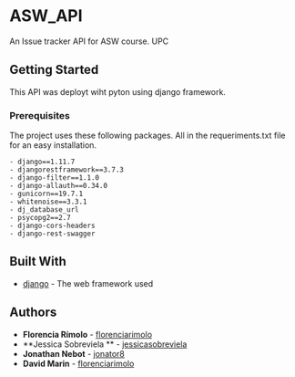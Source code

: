 # ASW_API

An Issue tracker API for ASW course. UPC

## Getting Started

This API was deployt wiht pyton using django framework.

### Prerequisites

The project uses these following packages. All in the requeriments.txt file for an easy installation.
```
- django==1.11.7
- djangorestframework==3.7.3
- django-filter==1.1.0
- django-allauth==0.34.0
- gunicorn==19.7.1
- whitenoise==3.3.1
- dj_database_url
- psycopg2==2.7
- django-cors-headers
- django-rest-swagger
```
## Built With

* [django](https://www.djangoproject.com/) - The web framework used

## Authors

* **Florencia Rímolo** - [florenciarimolo](https://github.com/florenciarimolo)
* **Jessica Sobreviela ** - [jessicasobreviela](https://github.com/jessicasobreviela)
* **Jonathan Nebot** - [jonator8](https://github.com/jonator8)
* **David Marin** - [florenciarimolo](https://github.com/DuveD)




